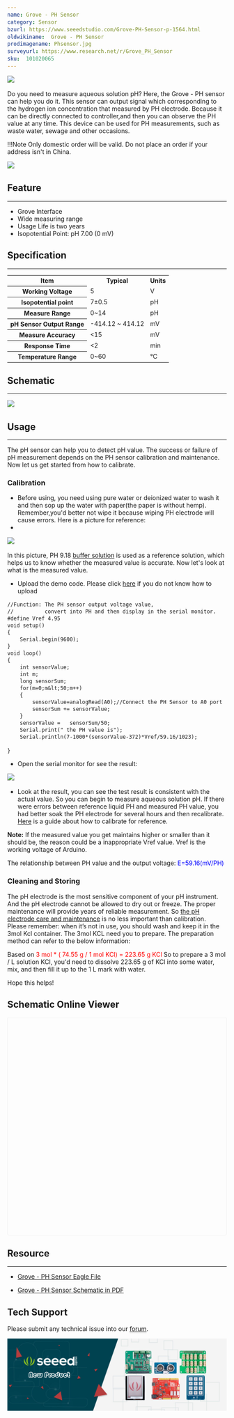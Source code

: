 ```yaml
---
name: Grove - PH Sensor
category: Sensor
bzurl: https://www.seeedstudio.com/Grove-PH-Sensor-p-1564.html
oldwikiname:  Grove - PH Sensor
prodimagename: Phsensor.jpg
surveyurl: https://www.research.net/r/Grove_PH_Sensor
sku:  101020065
---
```

![](https://files.seeedstudio.com/wiki/Grove-PH_Sensor/img/Phsensor.jpg)

Do you need to measure aqueous solution pH? Here, the Grove - PH sensor can help you do it. This sensor can output signal which corresponding to the hydrogen ion concentration that measured by PH electrode. Because it can be directly connected to controller,and then you can observe the PH value at any time. This device can be used for PH measurements, such as waste water, sewage and other occasions.

!!!Note
    Only domestic order will be valid. Do not place an order if your address isn't in China.

[![](https://files.seeedstudio.com/wiki/Seeed-WiKi/docs/images/300px-Get_One_Now_Banner-ragular.png)](https://www.seeedstudio.com/Grove-PH-Sensor-p-1564.html)


##  Feature
---
*   Grove Interface
*   Wide measuring range
*   Usage Life is two years
*   Isopotential Point: pH 7.00 (0 mV)

##  Specification
---
<center>
<table  cellspacing="0" width="80%">
<tr>
<th scope="col"> Item
</th>
<th scope="col"> Typical
</th>
<th scope="col"> Units
</th></tr>
<tr>
<th scope="row"> Working Voltage
</th>
<td> 5
</td>
<td> V
</td></tr>
<tr>
<th scope="row"> Isopotential point
</th>
<td> 7±0.5
</td>
<td> pH
</td></tr>
<tr>
<th scope="row"> Measure Range
</th>
<td> 0~14
</td>
<td> pH
</td></tr>
<tr>
<th scope="row"> pH Sensor Output Range
</th>
<td> -414.12 ~ 414.12
</td>
<td> mV
</td></tr>
<tr>
<th scope="row"> Measure Accuracy
</th>
<td> &lt;15
</td>
<td> mV
</td></tr>
<tr>
<th scope="row"> Response Time
</th>
<td> &lt;2
</td>
<td> min
</td></tr>
<tr>
<th scope="row"> Temperature Range
</th>
<td> 0~60
</td>
<td> ℃
</td></tr></table></center>

##  Schematic
---
![](https://files.seeedstudio.com/wiki/Grove-PH_Sensor/img/PH_Sensor_Schematic.jpg)

##  Usage
---
The pH sensor can help you to detect pH value. The success or failure of pH measurement depends on the PH sensor calibration and maintenance. Now let us  get started from how to calibrate.

###  Calibration

*   Before using, you need using pure water or deionized water to wash it and then sop up the water with paper(the paper is without hemp). Remember,you'd better not wipe it because wiping PH electrode will cause errors. Here is a picture for reference:
*
![](https://files.seeedstudio.com/wiki/Grove-PH_Sensor/img/PH_Sensor_Usage.jpg)

In this picture, PH 9.18 [buffer solution](http://www.chemguide.co.uk/physical/acidbaseeqia/buffers.html) is used as a reference solution, which helps us to know whether the measured value is accurate.
Now let's look at what is the measured value.

*   Upload the demo code. Please click [here](/Upload_Code) if you do not know how to upload

```
//Function: The PH sensor output voltage value,
//          convert into PH and then display in the serial monitor.
#define Vref 4.95
void setup()
{
    Serial.begin(9600);
}
void loop()
{
    int sensorValue;
    int m;
    long sensorSum;
    for(m=0;m&lt;50;m++)
    {
        sensorValue=analogRead(A0);//Connect the PH Sensor to A0 port
        sensorSum += sensorValue;
    }
    sensorValue =   sensorSum/50;
    Serial.print(" the PH value is");
    Serial.println(7-1000*(sensorValue-372)*Vref/59.16/1023);

}
```
*   Open the serial monitor for see the result:

![](https://files.seeedstudio.com/wiki/Grove-PH_Sensor/img/PH_Sensor_result.jpg)

*   Look at the result, you can see the test result is consistent with the actual value. So you can begin to measure aqueous solution pH. If there were errors between reference liquid PH and measured PH value, you had better soak the PH electrode for several hours and then recalibrate. [Here](http://www.ehow.com/how_4796148_calibrate-ph-meter.html) is a guide about how to calibrate for reference.

**Note:** If the measured value you get maintains higher or smaller than it should be, the reason could be a inappropriate Vref value. Vref is the working voltage of Arduino.

The relationship between PH value and the output voltage:
<font color="blue">E=59.16(mV/PH)</font>

###  Cleaning and Storing

The pH electrode is the most sensitive component of your pH instrument. And the pH electrode cannot be allowed to dry out or freeze. The proper maintenance will provide years of reliable measurement. So [the pH electrode care and maintenance](http://www.eutechinst.com/techtips/tech-tips26.htm) is no less important than calibration. Please remember: when it’s not in use, you should wash and keep it in the 3mol Kcl container. The 3mol KCL need you to prepare. The preparation method can refer to the below information:

Based on<font color="red"> 3 mol * ( 74.55 g / 1 mol KCl) = 223.65 g KCl
</font>
So to prepare a 3 mol / L solution KCl, you'd need to dissolve 223.65 g of KCl into some water, mix, and then fill it up to the 1 L mark with water.

Hope this helps!


## Schematic Online Viewer

<div class="altium-ecad-viewer" data-project-src="https://github.com/SeeedDocument/Grove-PH_Sensor/raw/master/res/Grove-PH_Sensor_Eagle_File.zip" style="border-radius: 0px 0px 4px 4px; height: 500px; border-style: solid; border-width: 1px; border-color: rgb(241, 241, 241); overflow: hidden; max-width: 1280px; max-height: 700px; box-sizing: border-box;" />
</div>


##  Resource
---
- [Grove - PH Sensor Eagle File](https://files.seeedstudio.com/wiki/Grove-PH_Sensor/res/Grove-PH_Sensor_Eagle_File.zip)

- [Grove - PH Sensor Schematic in PDF](https://files.seeedstudio.com/wiki/Grove-PH_Sensor/res/Grove-PH_Sensor_v1.0.pdf)

## Tech Support
Please submit any technical issue into our [forum](http://forum.seeedstudio.com/). <br /><p style="text-align:center"><a href="https://www.seeedstudio.com/act-4.html?utm_source=wiki&utm_medium=wikibanner&utm_campaign=newproducts" target="_blank"><img src="https://github.com/SeeedDocument/Wiki_Banner/raw/master/new_product.jpg" /></a></p>